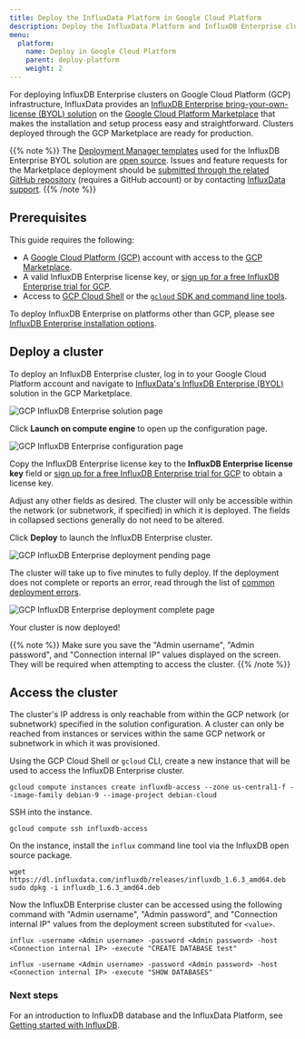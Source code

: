 ```yaml
---
title: Deploy the InfluxData Platform in Google Cloud Platform
description: Deploy the InfluxData Platform and InfluxDB Enterprise clusters in Google Cloud Platform
menu:
  platform:
    name: Deploy in Google Cloud Platform
    parent: deploy-platform
    weight: 2
---
```


For deploying InfluxDB Enterprise clusters on Google Cloud Platform (GCP) infrastructure, InfluxData provides an [InfluxDB Enterprise bring-your-own-license (BYOL) solution](https://console.cloud.google.com/marketplace/details/influxdata-public/influxdb-enterprise-byol) on the [Google Cloud Platform Marketplace](https://cloud.google.com/marketplace/) that makes the installation and setup process easy and straightforward. Clusters deployed through the GCP Marketplace are ready for production.

{{% note %}}
The [Deployment Manager templates](https://cloud.google.com/deployment-manager/) used for the InfluxDB Enterprise BYOL solution are [open source](https://github.com/influxdata/google-deployment-manager-influxdb-enterprise). Issues and feature requests for the Marketplace deployment should be [submitted through the related GitHub repository](https://github.com/influxdata/google-deployment-manager-influxdb-enterprise/issues/new) (requires a GitHub account) or by contacting [InfluxData support](mailto:Support@InfluxData.com).
{{% /note %}}

## Prerequisites

This guide requires the following:

- A [Google Cloud Platform (GCP)](https://cloud.google.com/) account with access to the [GCP Marketplace](https://cloud.google.com/marketplace/).
- A valid InfluxDB Enterprise license key, or [sign up for a free InfluxDB Enterprise trial for GCP](https://portal.influxdata.com/users/gcp).
- Access to [GCP Cloud Shell](https://cloud.google.com/shell/) or the [`gcloud` SDK and command line tools](https://cloud.google.com/sdk/).

To deploy InfluxDB Enterprise on platforms other than GCP, please see [InfluxDB Enterprise installation options](/enterprise_influxdb/v1.6/introduction/installation_guidelines).

## Deploy a cluster

To deploy an InfluxDB Enterprise cluster, log in to your Google Cloud Platform account and navigate to [InfluxData's InfluxDB Enterprise (BYOL)](https://console.cloud.google.com/partner/editor/influxdata-public/influxdb-enterprise-byol) solution in the GCP Marketplace.

![GCP InfluxDB Enterprise solution page](/img/enterprise/1-6-gcp-intro-1.png)

Click __Launch on compute engine__ to open up the configuration page.

![GCP InfluxDB Enterprise configuration page](/img/enterprise/1-6-gcp-intro-2.png)

Copy the InfluxDB Enterprise license key to the __InfluxDB Enterprise license key__ field or [sign up for a free InfluxDB Enterprise trial for GCP](https://portal.influxdata.com/users/gcp) to obtain a license key.

Adjust any other fields as desired. The cluster will only be accessible within the network (or subnetwork, if specified) in which it is deployed. The fields in collapsed sections generally do not need to be altered.

Click __Deploy__ to launch the InfluxDB Enterprise cluster.

![GCP InfluxDB Enterprise deployment pending page](/img/enterprise/1-6-gcp-intro-3.png)

The cluster will take up to five minutes to fully deploy. If the deployment does not complete or reports an error, read through the list of [common deployment errors](https://cloud.google.com/marketplace/docs/troubleshooting).

![GCP InfluxDB Enterprise deployment complete page](/img/enterprise/1-6-gcp-intro-4.png)

Your cluster is now deployed!

{{% note %}}
Make sure you save the "Admin username", "Admin password", and "Connection internal IP" values displayed on the screen. They will be required when attempting to access the cluster.
{{% /note %}}

## Access the cluster

The cluster's IP address is only reachable from within the GCP network (or subnetwork) specified in the solution configuration. A cluster can only be reached from instances or services within the same GCP network or subnetwork in which it was provisioned.

Using the GCP Cloud Shell or `gcloud` CLI, create a new instance that will be used to access the InfluxDB Enterprise cluster.

```
gcloud compute instances create influxdb-access --zone us-central1-f --image-family debian-9 --image-project debian-cloud
```

SSH into the instance.

```
gcloud compute ssh influxdb-access
```

On the instance, install the `influx` command line tool via the InfluxDB open source package.

```
wget https://dl.influxdata.com/influxdb/releases/influxdb_1.6.3_amd64.deb
sudo dpkg -i influxdb_1.6.3_amd64.deb
```

Now the InfluxDB Enterprise cluster can be accessed using the following command with "Admin username", "Admin password", and "Connection internal IP" values from the deployment screen substituted for `<value>`.

```
influx -username <Admin username> -password <Admin password> -host <Connection internal IP> -execute "CREATE DATABASE test"

influx -username <Admin username> -password <Admin password> -host <Connection internal IP> -execute "SHOW DATABASES"
```

### Next steps

For an introduction to InfluxDB database and the InfluxData Platform, see [Getting started with InfluxDB](/platform/introduction/getting-started).
